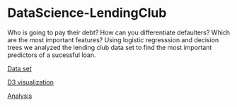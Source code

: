 # DataScience-LendingClub
Who is going to pay their debt? How can you differentiate defaulters? Which are the most important features? Using logistic regresssion and decision trees we analyzed the lending club data set to find the most important predictors of a sucessful loan.

[Data set](https://www.lendingclub.com/info/download-data.action)

[D3 visualization](https://bl.ocks.org/italosayan/aa0983474cffa3458485cd3eda3afbf9)

[Analysis](https://github.com/Italosayan/DataScience-LendingClub/blob/master/Livedemo%20(1).Rmd)
